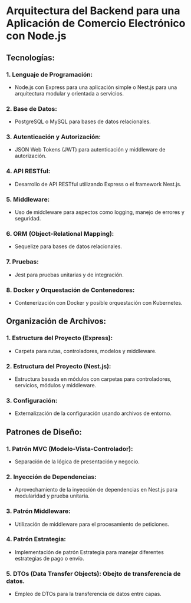 # Arquitectura del Backend para una Aplicación de Comercio Electrónico con Node.js

## Tecnologías:

### 1. Lenguaje de Programación:
   - Node.js con Express para una aplicación simple o Nest.js para una arquitectura modular y orientada a servicios.

### 2. Base de Datos:
   - PostgreSQL o MySQL para bases de datos relacionales.

### 3. Autenticación y Autorización:
   - JSON Web Tokens (JWT) para autenticación y middleware de autorización.

### 4. API RESTful:
   - Desarrollo de API RESTful utilizando Express o el framework Nest.js.

### 5. Middleware:
   - Uso de middleware para aspectos como logging, manejo de errores y seguridad.

### 6. ORM (Object-Relational Mapping):
   - Sequelize para bases de datos relacionales.

### 7. Pruebas:
   - Jest para pruebas unitarias y de integración.

### 8. Docker y Orquestación de Contenedores:
   - Contenerización con Docker y posible orquestación con Kubernetes.

## Organización de Archivos:

### 1. Estructura del Proyecto (Express):
   - Carpeta para rutas, controladores, modelos y middleware.

### 2. Estructura del Proyecto (Nest.js):
   - Estructura basada en módulos con carpetas para controladores, servicios, módulos y middleware.

### 3. Configuración:
   - Externalización de la configuración usando archivos de entorno.

## Patrones de Diseño:

### 1. Patrón MVC (Modelo-Vista-Controlador):
   - Separación de la lógica de presentación y negocio.

### 2. Inyección de Dependencias:
   - Aprovechamiento de la inyección de dependencias en Nest.js para modularidad y prueba unitaria.

### 3. Patrón Middleware:
   - Utilización de middleware para el procesamiento de peticiones.

### 4. Patrón Estrategia:
   - Implementación de patrón Estrategia para manejar diferentes estrategias de pago o envío.

### 5. DTOs (Data Transfer Objects): Obejto de transferencia de datos.
   - Empleo de DTOs para la transferencia de datos entre capas.
